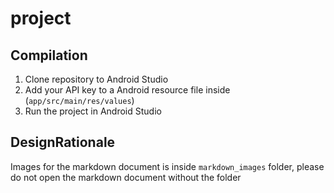 # project

## Compilation

1) Clone repository to Android Studio
2) Add your API key to a Android resource file inside (`app/src/main/res/values`)
3) Run the project in Android Studio

## DesignRationale

Images for the markdown document is inside `markdown_images` folder, please do not open the markdown
document without the folder